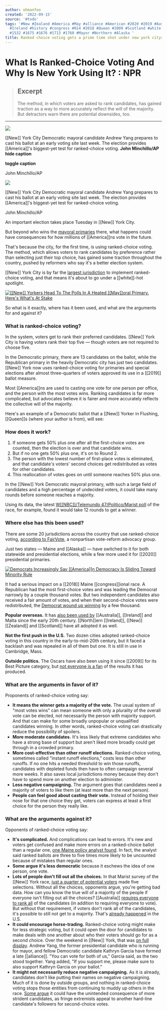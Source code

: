 ```yaml
---
author: ohmanfoo
created: '2022-09-15'
source: '#todo'
tags: '#New #Zealand #America #May #alliance #American #2020 #2019 #Australia #North
  #Ireland #history #congress #014 #2018 #Queen #2009 #Scotland #white #NBC #1490
  #1532 #1675 #1676 #1713 #1760 #Mayor #Northern #Alaska '
title: Ranked choice voting gets a prime time shot under new york citys bright lights
---
```


# What Is Ranked-Choice Voting And Why Is New York Using It? : NPR

> ## Excerpt
> The method, in which voters are asked to rank candidates, has gained traction as a way to more accurately reflect the will of the majority. But detractors warn there are potential downsides, too.

---
 ![](https://media.npr.org/assets/img/2021/06/21/ap_21[[1675]]85[[1490]]70_custom-b403bba437900db96523ed4e8282712316c5eb0c-s1100.jpg) 

[[New]] York City Democratic mayoral candidate Andrew Yang prepares to cast his ballot at an early voting site last week. The election provides [[America]]'s biggest-yet test for ranked-choice voting. **John Minchillo/AP** ****hide caption****

****toggle caption****

John Minchillo/AP

 ![](https://media.npr.org/assets/img/2021/06/21/ap_21[[1675]]85[[1490]]70_custom-b403bba437900db96523ed4e8282712316c5eb0c-s1200.jpg) 

[[New]] York City Democratic mayoral candidate Andrew Yang prepares to cast his ballot at an early voting site last week. The election provides [[America]]'s biggest-yet test for ranked-choice voting.

John Minchillo/AP

An important election takes place Tuesday in [[New]] York City.

But beyond who wins the [mayoral primaries](https://www.npr.org/1008844951) there, what happens could have consequences for how millions of [[America]]ns vote in the future.

That's because the city, for the first time, is using ranked-choice voting. The method, which allows voters to rank candidates by preference rather than selecting just their top choice, has gained some traction throughout the country, pushed by reformers who say it's a better election system.

[[New]] York City is by far the [largest jurisdiction](https://www.fairvote.org/rcv#where_is_ranked_choice_voting_used) to implement ranked-choice voting, and that means it's about to go under a [[white]]-hot spotlight.

[![[[New]] Yorkers Head To The Polls In A Heated [[May]]oral Primary. Here's What's At Stake](https://media.npr.org/assets/img/2021/06/22/gettyimages-1233584598_sq-c161ee3d2502ec1d0d66de40438b037bf27c90b6-s100.jpg)](https://www.npr.org/2021/06/22/1008844951/new-york-city-mayoral-primary-preview) 

So what is it exactly, where has it been used, and what are the arguments for and against it?

### What is ranked-choice voting?

In the system, voters get to rank their preferred candidates. [[New]] York City is having voters rank their top five — though voters are not required to choose five.

In the Democratic primary, there are 13 candidates on the ballot, while the Republican primary in the heavily Democratic city has just two candidates. [[New]] York now uses ranked-choice voting for primaries and special elections after almost three-quarters of voters approved its use in a [[2019]] ballot measure.

Most [[America]]ns are used to casting one vote for one person per office, and the person with the most votes wins. Ranking candidates is far more complicated, but advocates believe it is fairer and more accurately reflects the collective will of the majority.

Here's an example of a Democratic ballot that a [[New]] Yorker in Flushing, [[Queen]]s (where your author is from), will see:

### How does it work?

1.  If someone gets 50% plus one after all the first-choice votes are counted, then the election is over and that candidate wins. 
2.  But if no one gets 50% plus one, it's on to Round 2.
3.  The person with the lowest number of first-place votes is eliminated, and that candidate's voters' second choices get redistributed as votes for other candidates.
4.  This reallocation of votes goes on until someone reaches 50% plus one.

In the [[New]] York Democratic mayoral primary, with such a large field of candidates and a high percentage of undecided voters, it could take many rounds before someone reaches a majority.

Using its data, the latest [W[[NBC]]/Telemundo 47/Politico/Marist poll](http://maristpoll.marist.edu/wp-content/uploads/2021/06/W[[NBC]]_Telemundo-47_POLITIICO_Marist-Poll_NYC_Written-Summary-of-Findings_210612[[1532]].pdf) of the race, for example, found it would take 12 rounds to get a winner.

### Where else has this been used?

There are some 20 jurisdictions across the country that use ranked-choice voting, [according to FairVote](https://www.fairvote.org/rcv#where_is_ranked_choice_voting_used), a nonpartisan vote-reform advocacy group.

Just two states — Maine and [[Alaska]] — have switched to it for both statewide and presidential elections, while a few more used it for [[2020]] presidential primaries.

[![Democrats Increasingly Say [[America]]n Democracy Is Sliding Toward Minority Rule](https://media.npr.org/assets/img/2021/06/08/gettyimages-123259[[1713]]_sq-b06898f5a84a7a447b9c50cc5c4910a8[[1760]]c2c2-s100.jpg)](https://www.npr.org/2021/06/09/1002593823/how-democratic-is-american-democracy-key-pillars-face-stress-tests) 

It had a serious impact on a [[2018]] Maine [[congress]]ional race. A Republican had the most first-choice votes and was leading the Democrat narrowly by a couple thousand votes. But two independent candidates also received a fair amount of votes, and when their second-choice votes were redistributed, the [Democrat wound up winning](https://qz.com/[[1676]]718/the-pros-and-cons-of-ranked-choice-voting/) by a few thousand.

**Popular overseas.** It has [also been used by](https://www.rcvresources.org/[[history]]) [[Australia]], [[Ireland]] and Malta since the early 20th century. [[North]]ern [[Ireland]], [[New]] [[Zealand]] and [[Scotland]] have all adopted it as well.

**Not the first push in the U.S.** Two dozen cities adopted ranked-choice voting in this country in the early-to-mid-20th century, but it faced a backlash and was repealed in all of them but one. It is still in use in Cambridge, Mass.

**Outside politics.** The Oscars have also been using it since [[2009]] for its Best Picture category, but [not everyone is a fan](https://www.cnn.com/2021/04/24/opinions/ranked-choice-oscars-politcs-rifkin/index.html) of the results it has produced.

### What are the arguments in favor of it?

Proponents of ranked-choice voting say:

-   **It means the winner gets a majority of the vote.** The usual system of "most votes wins" can mean someone with only a plurality of the overall vote can be elected, not necessarily the person with majority support. And that can make for some broadly unpopular or unqualified candidates winning. In other words, ranked-choice voting can drastically reduce the possibility of spoilers.
-   **More moderate candidates.** It's less likely that extreme candidates who have a strong base of support but aren't liked more broadly could get through in a crowded primary.
-   **More cost-effective than other runoff elections.** Ranked-choice voting, sometimes called "instant runoff elections," costs less than other runoffs. If no one hits a needed threshold to win those runoffs, candidates with depleted funds then have to often campaign several more weeks. It also saves local jurisdictions money because they don't have to spend more on another election to administer.
-   **Less negative campaigning.** The argument goes that candidates need a majority of voters to like them (at least more than the next person).
-   **People can feel good about casting their vote.** Instead of holding their nose for that one choice they get, voters can express at least a first choice for the person they really like.

### What are the arguments against it?

Opponents of ranked-choice voting say:

-   **It's complicated.** And complications can lead to errors. It's new and voters get confused and make more errors on a ranked-choice ballot than a regular one, [one Maine policy analyst found](https://commonwealthmagazine.org/politics/the-two-sides-of-ranked-choice-voting/). In fact, the analyst said ranked ballots are three to five times more likely to be uncounted because of mistakes than regular ones.
-   **Some argue it's less democratic** because it eschews the idea of one person, one vote.
-   **Lots of people don't fill out all the choices.** In that Marist survey of the [[New]] York race, [just a quarter of potential voters](http://maristpoll.marist.edu/wp-content/uploads/2021/06/W[[NBC]]_Telemundo-47_POLITIICO_Marist-Poll_NYC_Written-Summary-of-Findings_210612[[1532]].pdf) made five selections. Without all the choices, opponents argue, you're getting bad data. How can you know the true will of a majority of the people if everyone isn't filling out all the choices? [[Australia]] [requires everyone to rank all](https://my.lwv.org/vermont/article/pros-and-cons-instant-runoff-ranked-choice-voting) of the candidates (in addition to requiring everyone to vote). But without that requirement, if voters don't rank all of the candidates, it's possible to still not get to a majority. That's [already happened](https://cpb-us-w2.wpmucdn.com/u.osu.edu/dist/e/1083/files/2[[014]]/12/ElectoralStudies-2fupfhd.pdf) in the U.S.
-   **It could encourage horse-trading.** Ranked-choice voting might make for less strategic voting, but it could open the door for candidates to make deals with one another about who their voters should go for as a second choice. Over the weekend in [[New]] York, that was [on full display](https://www.nydailynews.com/news/politics/nyc-elections-2021/ny-nyc-andrew-yang-kathryn-garcia-mayor-campaign-trail-20210619-pwwwn5b52vftbe5ygu256qb62a-story.html). Andrew Yang, the former presidential candidate who is running for mayor, and fellow Democratic candidate Kathryn Garcia have formed a late [[alliance]]. "You can vote for both of us," Garcia said, as the two stood together. Yang added, "If you support me, please make sure to also support Kathryn Garcia on your ballot."
-   **It might not necessarily reduce negative campaigning.** As it is already, candidates don't like putting their names on negative campaigning. Much of it is done by outside groups, and nothing in ranked-choice voting stops those entities from continuing to muddy up others in the race. [Some argue](https://democracyjournal.org/arguments/ranked-choice-voting-is-not-the-solution/) it could have the unintended consequence of more strident candidates, as fringe extremists appeal to another hard-line candidate's followers for second-choice votes.
